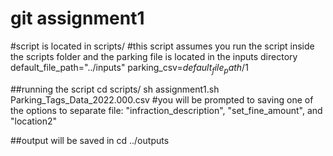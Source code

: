 # git assignment1

#script is located in scripts/
#this script assumes you run the script inside the scripts folder and the parking file is located in the inputs directory
default_file_path="../inputs"
parking_csv=$default_file_path/$1 

##running the script
cd scripts/
sh assignment1.sh Parking_Tags_Data_2022.000.csv
#you will be prompted to saving one of the options to separate file: "infraction_description", "set_fine_amount", and "location2"

##output will be saved in
cd ../outputs
